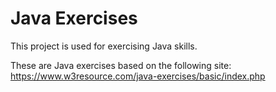 # Java Exercises

This project is used for exercising Java skills.


These are Java exercises based on the following site: https://www.w3resource.com/java-exercises/basic/index.php


